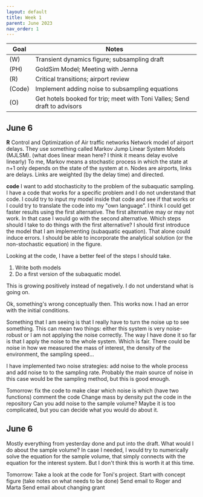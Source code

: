 ```yaml
---
layout: default
title: Week 1
parent: June 2023
nav_order: 1
---
```


| Goal | Notes |                                                     
| ----------- | ----------- |                                        
|(W)|Transient dynamics figure; subsampling draft|
|(PH)|GoldSim Model; Meeting with Jenna|
|(R)|Critical transitions; airport review|
|(Code)|Implement adding noise to subsampling equations|
|(O)|Get hotels booked for trip; meet with Toni Valles; Send draft to advisors|


## June 6

**R** Control and Optimization of Air traffic networks
Network model of airport delays.
They use something called Markov Jump Linear System Models (MJLSM). (what does linear mean here? I think it means delay evolve linearly) To me, Markov means a stochastic process in which the state at n+1 only depends on the state of the system at n.
Nodes are airports, links are delays. Links are weighted (by the delay time) and directed.

**code**
I want to add stochasticity to the problem of the subaquatic sampling. I have a code that works for a specific problem and I do not understand that code.
I could try to input my model inside that code and see if that works or I could try to translate the code into my "own language". I think I could get faster results using the first alternative. The first alternative may or may not work. In that case I would go with the second alternative.
Which steps should I take to do things with the first alternative?
I should first introduce the model that I am implementing (subaquatic equation). That alone could induce errors.
I should be able to incorporate the analytical solution (or the non-stochastic equation) in the figure.

Looking at the code, I have a better feel of the steps I should take.
1. Write both models
2. Do a first version of the subaquatic model.

This is growing positively instead of negatively. I do not understand what is going on.

Ok, something's wrong conceptually then.
This works now. I had an error with the initial conditions.

Something that I am seeing is that I really have to turn the noise up to see something. This can mean two things: either this system is very noise-robust or I am not applying the noise correctly. The way I have done it so far is that I apply the noise to the whole system. Which is fair. There could be noise in how we measured the mass of interest, the density of the environment, the sampling speed...

I have implemented two noise strategies: add noise to the whole process and add noise to to the sampling rate. Probably the main source of noise in this case would be the sampling method, but this is good enough.

Tomorrow:
fix the code to make clear which noise is which (have two functions)
comment the code
Change mass by density
put the code in the repository
Can you add noise to the sample volume? Maybe it is too complicated, but you can decide what you would do about it.

## June 6
Mostly everything from yesterday done and put into the draft.
What would I do about the sample volume? In case I needed, I would try to numerically solve the equation for the sample volume, that simply connects with the equation for the interest system. But I don't think this is worth it at this time.

Tomorrow:
Take a look at the code for Toni's project.
Start with concept figure (take notes on what needs to be done)
Send email to Roger and Marta
Send email about changing grant